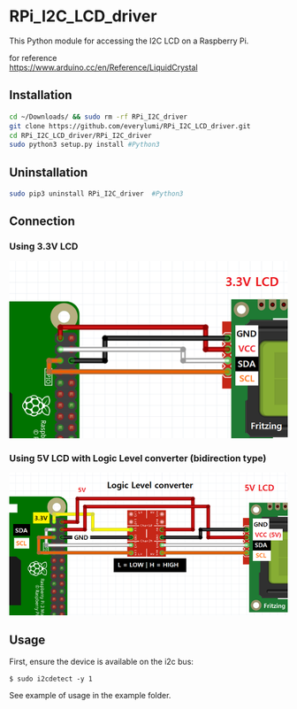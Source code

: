 # RPi_I2C_LCD_driver  

This Python module for accessing the I2C LCD on a Raspberry Pi.  

for reference  
https://www.arduino.cc/en/Reference/LiquidCrystal


## Installation

```sh
cd ~/Downloads/ && sudo rm -rf RPi_I2C_driver
git clone https://github.com/everylumi/RPi_I2C_LCD_driver.git
cd RPi_I2C_LCD_driver/RPi_I2C_driver
sudo python3 setup.py install #Python3
```


## Uninstallation

```sh
sudo pip3 uninstall RPi_I2C_driver  #Python3  
```

  
## Connection 
  
### Using 3.3V LCD  
  
![3.3V I2C LCD](./circuit_image/3.3V_I2C_LCD_60.png)  
  
### Using 5V LCD with Logic Level converter (bidirection type)  
  
![5V I2C LCD Logic Level converter](./circuit_image/5V_I2C_LCD_Logic_Level_converter_60.png)  
  
 
 
## Usage
 
First, ensure the device is available on the i2c bus:

```
$ sudo i2cdetect -y 1
```

See example of usage in the example folder.



